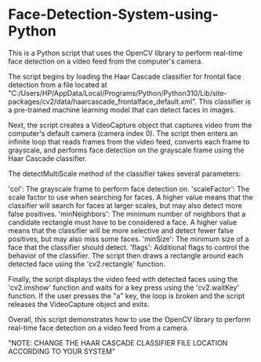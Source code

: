 # Face-Detection-System-using-Python

This is a Python script that uses the OpenCV library to perform real-time face detection on a video feed from the computer's camera.

The script begins by loading the Haar Cascade classifier for frontal face detection from a file located at "C:/Users/HP/AppData/Local/Programs/Python/Python310/Lib/site-packages/cv2/data/haarcascade_frontalface_default.xml". This classifier is a pre-trained machine learning model that can detect faces in images.

Next, the script creates a VideoCapture object that captures video from the computer's default camera (camera index 0). The script then enters an infinite loop that reads frames from the video feed, converts each frame to grayscale, and performs face detection on the grayscale frame using the Haar Cascade classifier.

The detectMultiScale method of the classifier takes several parameters:

'col': The grayscale frame to perform face detection on.
'scaleFactor': The scale factor to use when searching for faces. A higher value means that the classifier will search for faces at larger scales, but may also detect more false positives.
'minNeighbors': The minimum number of neighbors that a candidate rectangle must have to be considered a face. A higher value means that the classifier will be more selective and detect fewer false positives, but may also miss some faces.
'minSize': The minimum size of a face that the classifier should detect.
'flags': Additional flags to control the behavior of the classifier.
The script then draws a rectangle around each detected face using the 'cv2.rectangle' function.

Finally, the script displays the video feed with detected faces using the 'cv2.imshow' function and waits for a key press using the 'cv2.waitKey' function. If the user presses the "a" key, the loop is broken and the script releases the VideoCapture object and exits.

Overall, this script demonstrates how to use the OpenCV library to perform real-time face detection on a video feed from a camera.

"NOTE: CHANGE THE HAAR CASCADE CLASSIFIER FILE LOCATION ACCORDING TO YOUR SYSTEM"
